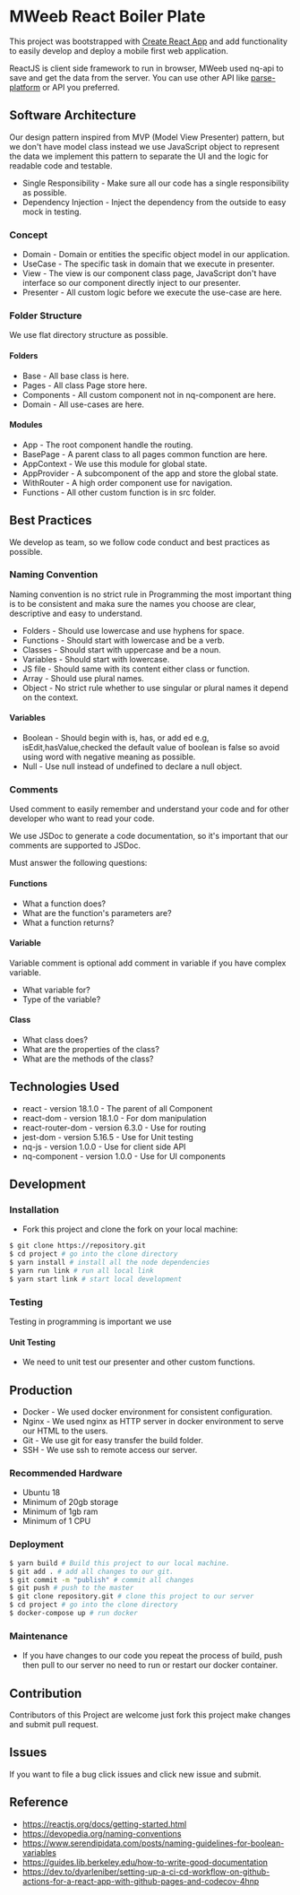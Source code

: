 # MWeeb React Boiler Plate

This project was bootstrapped with [Create React App](https://github.com/facebook/create-react-app) and add
functionality to easily develop and deploy a mobile first web application.

ReactJS is client side framework to run in browser, MWeeb used nq-api to save and get the data from the server. You can
use other API like [parse-platform](https://parseplatform.org) or API you preferred.

## Software Architecture

Our design pattern inspired from MVP (Model View Presenter) pattern, but we don't have model class instead we use
JavaScript object to represent the data we implement this pattern to separate the UI and the logic for readable code and
testable.

* Single Responsibility - Make sure all our code has a single responsibility as possible.
* Dependency Injection - Inject the dependency from the outside to easy mock in testing.

### Concept

* Domain - Domain or entities the specific object model in our application.
* UseCase - The specific task in domain that we execute in presenter.
* View - The view is our component class page, JavaScript don't have interface so our component directly inject to our
  presenter.
* Presenter - All custom logic before we execute the use-case are here.

### Folder Structure

We use flat directory structure as possible.

#### Folders

* Base - All base class is here.
* Pages - All class Page store here.
* Components - All custom component not in nq-component are here.
* Domain - All use-cases are here.

#### Modules

* App - The root component handle the routing.
* BasePage - A parent class to all pages common function are here.
* AppContext - We use this module for global state.
* AppProvider - A subcomponent of the app and store the global state.
* WithRouter - A high order component use for navigation.
* Functions - All other custom function is in src folder.

## Best Practices

We develop as team, so we follow code conduct and best practices as possible.

### Naming Convention

Naming convention is no strict rule in Programming the most important thing is to be consistent and maka sure the names
you choose are clear, descriptive and easy to understand.

* Folders - Should use lowercase and use hyphens for space.
* Functions - Should start with lowercase and be a verb.
* Classes - Should start with uppercase and be a noun.
* Variables - Should start with lowercase.
* JS file - Should same with its content either class or function.
* Array - Should use plural names.
* Object - No strict rule whether to use singular or plural names it depend on the context.

#### Variables

* Boolean - Should begin with is, has, or add ed e.g, isEdit,hasValue,checked the default value of boolean is false so
  avoid using word with negative meaning as possible.
* Null - Use null instead of undefined to declare a null object.

### Comments

Used comment to easily remember and understand your code and for other developer who want to read your code.

We use JSDoc to generate a code documentation, so it's important that our comments are supported to JSDoc.

Must answer the following questions:

#### Functions

* What a function does?
* What are the function's parameters are?
* What a function returns?

#### Variable

Variable comment is optional add comment in variable if you have complex variable.

* What variable for?
* Type of the variable?

#### Class

* What class does?
* What are the properties of the class?
* What are the methods of the class?

## Technologies Used

- react - version 18.1.0 - The parent of all Component
- react-dom - version 18.1.0 - For dom manipulation
- react-router-dom - version 6.3.0 - Use for routing
- jest-dom - version 5.16.5 - Use for Unit testing
- nq-js - version 1.0.0 - Use for client side API
- nq-component - version 1.0.0 - Use for UI components

## Development

### Installation

* Fork this project and clone the fork on your local machine:

```sh
$ git clone https://repository.git
$ cd project # go into the clone directory
$ yarn install # install all the node dependencies
$ yarn run link # run all local link
$ yarn start link # start local development

```

### Testing

Testing in programming is important we use

#### Unit Testing

* We need to unit test our presenter and other custom functions.

## Production

* Docker - We used docker environment for consistent configuration.
* Nginx - We used nginx as HTTP server in docker environment to serve our HTML to the users.
* Git - We use git for easy transfer the build folder.
* SSH - We use ssh to remote access our server.

### Recommended Hardware

* Ubuntu 18
* Minimum of 20gb storage
* Minimum of 1gb ram
* Minimum of 1 CPU

### Deployment

```sh
$ yarn build # Build this project to our local machine.
$ git add . # add all changes to our git.
$ git commit -m "publish" # commit all changes
$ git push # push to the master
$ git clone repository.git # clone this project to our server
$ cd project # go into the clone directory
$ docker-compose up # run docker
```

### Maintenance

* If you have changes to our code you repeat the process of build, push then pull to our server no need to run or
  restart our docker container.

## Contribution

Contributors of this Project are welcome just fork this project make changes and submit pull request.

## Issues

If you want to file a bug click issues and click new issue and submit.

## Reference

* https://reactjs.org/docs/getting-started.html
* https://devopedia.org/naming-conventions
* https://www.serendipidata.com/posts/naming-guidelines-for-boolean-variables
* https://guides.lib.berkeley.edu/how-to-write-good-documentation
* https://dev.to/dyarleniber/setting-up-a-ci-cd-workflow-on-github-actions-for-a-react-app-with-github-pages-and-codecov-4hnp